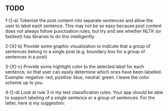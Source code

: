 ## TODO

1-[]-a) Tokenize the post content into separate sentences and allow the user to label each sentence. This may not be so easy because post content does not always follow punctuation rules; but try and see whether NLTK (or fasttext) has libraries to do this intelligently.

2-[X]-b) Provide some graphic visualization to indicate that a group of sentences belong to a single post (e.g. boundary box for a group of sentences in a post)

3-[X]-c) Provide some highlight color to the selected label for each sentence, so that user can easily determine which ones have been labelled. Example: negative: red, positive: blue, neutral: green. I leave the color scheme up to you

4-[]-d) Look at rule 3 in my text classification rules. Your app should be able to support labeling of a single sentence or a group of sentences. For the latter, here is my suggestion:

